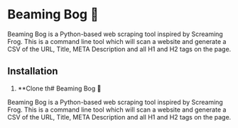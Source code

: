 # Beaming Bog 💩 

Beaming Bog is a Python-based web scraping tool inspired by Screaming Frog. This is a command line tool which will scan a website and generate a CSV of the URL, Title, META Description and all H1 and H2 tags on the page.

## Installation

1. **Clone th# Beaming Bog 💩 

Beaming Bog is a Python-based web scraping tool inspired by Screaming Frog. This is a command line tool which will scan a website and generate a CSV of the URL, Title, META Description and all H1 and H2 tags on the page.

